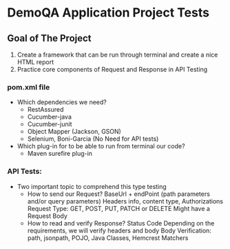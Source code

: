 # DemoQA Application Project Tests

## Goal of The Project

1. Create a framework that can be run through terminal and create a nice HTML report
2. Practice core components of Request and Response in API Testing

### pom.xml file
* Which dependencies we need?
    - RestAssured
    - Cucumber-java
    - Cucumber-junit
    - Object Mapper (Jackson, GSON)
    - Selenium, Boni-Garcia (No Need for API tests)
* Which plug-in for to be able to run from terminal our code?
    - Maven surefire plug-in
  
### API Tests:
* Two important topic to comprehend this type testing
  - How to send our Request?
    BaseUrl + endPoint (path parameters and/or query parameters)
    Headers info, content type, Authorizations
    Request Type: GET, POST, PUT, PATCH or DELETE
    Might have a Request Body 
  - How to read and verify Response?
    Status Code
    Depending on the requirements, we will verify headers and body
    Body Verification: path, jsonpath, POJO, Java Classes, Hemcrest Matchers